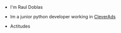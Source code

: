 
* I'm Raul Doblas

- Im a junior python developer working in [CleverAds](https://cleverads.com/es/)

* Actitudes
